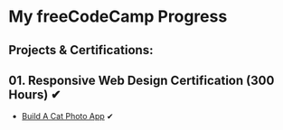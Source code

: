 # My freeCodeCamp Progress
## Projects & Certifications:
## 01. Responsive Web Design Certification (300 Hours) ✔

- [Build A Cat Photo App](https://github.com/jahnvisahni31/Responsive_web_design_projects/tree/main/Cat) ✔
